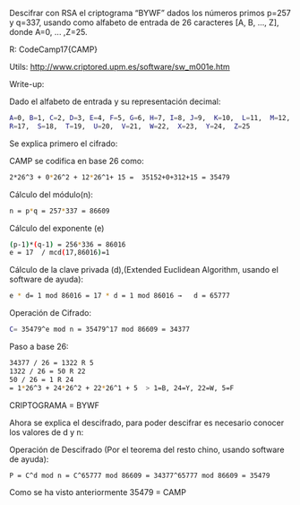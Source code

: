 Descifrar con RSA el criptograma “BYWF” dados los números primos  p=257 y q=337, usando como alfabeto de entrada de 26 caracteres [A, B, …, Z], donde A=0, ... ,Z=25.

R: CodeCamp17{CAMP}

Utils: http://www.criptored.upm.es/software/sw_m001e.htm



Write-up:

Dado el alfabeto de entrada y su representación decimal:
```bash
A=0, B=1, C=2, D=3, E=4, F=5, G=6, H=7, I=8, J=9,  K=10,  L=11,  M=12,  N=13,  O=14,  P=15,  Q=16,
R=17,  S=18,  T=19,  U=20,  V=21,  W=22,  X=23,  Y=24,  Z=25
```

Se explica primero el cifrado:

CAMP se codifica en base 26 como: 
```bash
2*26^3 + 0*26^2 + 12*26^1+ 15 =  35152+0+312+15 = 35479
```

Cálculo del módulo(n):
```bash
n = p*q = 257*337 = 86609
```

Cálculo del exponente (e) 
```bash
(p-1)*(q-1) = 256*336 = 86016
e = 17  / mcd(17,86016)=1
```

Cálculo de la clave privada (d),(Extended Euclidean Algorithm, usando el software de ayuda): 
```bash
e * d= 1 mod 86016 = 17 * d = 1 mod 86016 →   d = 65777 
```

Operación de Cifrado:
```bash
C= 35479^e mod n = 35479^17 mod 86609 = 34377
```

Paso a base 26:
```bash
34377 / 26 = 1322 R 5
1322 / 26 = 50 R 22
50 / 26 = 1 R 24
= 1*26^3 + 24*26^2 + 22*26^1 + 5  > 1=B, 24=Y, 22=W, 5=F
```

CRIPTOGRAMA = BYWF

Ahora se explica el descifrado, para poder descifrar es necesario conocer los valores de d y n:

Operación de Descifrado (Por el teorema del resto chino, usando software de ayuda):
```bash
P = C^d mod n = C^65777 mod 86609 = 34377^65777 mod 86609 = 35479  
```

Como se ha visto anteriormente 35479 = CAMP


